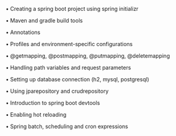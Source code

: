 
• Creating a spring boot project using spring initializr

• Maven and gradle build tools

• Annotations

• Profiles and environment-specific configurations

• @getmapping, @postmapping, @putmapping, @deletemapping

• Handling path variables and request parameters

• Setting up database connection (h2, mysql, postgresql)

• Using jparepository and crudrepository

• Introduction to spring boot devtools

• Enabling hot reloading

• Spring batch, scheduling and cron expressions